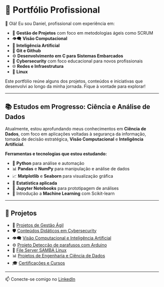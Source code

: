 # 💼 Portfólio Profissional

👋 Olá! Eu sou Daniel, profissional com experiência em:

- 🧭 **Gestão de Projetos** com foco em metodologias ágeis como SCRUM
- 👁️‍🗨️ **Visão Computacional**  
- 🤖 **Inteligência Artificial**
- 📂 **Git e Github**
- ⚙️ **Desenvolvimento em C para Sistemas Embarcados**   
- 🔐 **Cybersecurity** com foco educacional para novos profissionais
- 🌐 **Redes e Infraestrutura**  
- 🐧 **Linux**  

Este portfólio reúne alguns dos projetos, conteúdos e iniciativas que desenvolvi ao longo da minha jornada. Fique à vontade para explorar!

---

## 📚 Estudos em Progresso: Ciência e Análise de Dados

Atualmente, estou aprofundando meus conhecimentos em **Ciência de Dados**, com foco em aplicações voltadas à segurança da informação, tomada de decisão estratégica, **Visão Computacional** e **Inteligência Artificial**.


**Ferramentas e tecnologias que estou estudando:**

- 🐍 **Python** para análise e automação  
- 📊 **Pandas** e **NumPy** para manipulação e análise de dados  
- 📈 **Matplotlib** e **Seaborn** para visualização gráfica  
- 🧮 **Estatística aplicada**  
- 📓 **Jupyter Notebooks** para prototipagem de análises  
- 🧠 Introdução a **Machine Learning** com Scikit-learn

---

## 📌 Projetos

- 📁 [Projetos de Gestão Ágil](./agile-projects)
- 🛡️ [Conteúdos Didáticos em Cybersecurity](./cybersecurity)
- 👁️‍🗨️ [Visão Computacional e Inteligência Artificial](./visao-computacional-e-ia)
- ⚙️ [Projeto Detecção de parafusos com Arduino](./projeto-embarcado-arduino)
- 🐧 [File Server SAMBA Linux](./file-server-samba-ubuntu)
- 📊 [Projetos de Engenharia e Ciência de Dados](./data-science)
- 🎓 [Certificações e Cursos](./certificados)
---

📫 Conecte-se comigo no [LinkedIn](https://www.linkedin.com/in/daniel-santos-it/)
